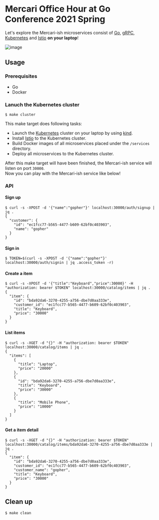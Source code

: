 # Mercari Office Hour at Go Conference 2021 Spring

Let's explore the Mercari-ish microservices consist of [Go](https://golang.org/), [gRPC](https://grpc.io/), [Kubernetes](https://kubernetes.io/) and [Istio](https://istio.io/) **on your laptop**!

![image](https://user-images.githubusercontent.com/2134196/115878694-ca802980-a483-11eb-80cb-fd56e941f168.png)

## Usage

### Prerequisites

-   Go
-   Docker

### Lanuch the Kubernetes cluster

```console
$ make cluster
```

This make target does following tasks:

-   Launch the [Kubernetes](https://kubernetes.io/) cluster on your laptop by using [kind](https://github.com/kubernetes-sigs/kind).
-   Install [Istio](https://istio.io/) to the Kubernetes cluster.
-   Build Docker images of all microservices placed under the `/services` directory.
-   Deploy all microservices to the Kubernetes cluster.

After this make target will have been finished, the Mercari-ish service will listen on port `30000`.\
Now you can play with the Mercari-ish service like below!

### API

#### Sign up

```console
$ curl -s -XPOST -d '{"name":"gopher"}' localhost:30000/auth/signup | jq .
{
  "customer": {
    "id": "ec1fcc77-b565-4477-b609-62bf0c403903",
    "name": "gopher"
  }
}
```

#### Sign in

```console
$ TOKEN=$(curl -s -XPOST -d '{"name":"gopher"}' localhost:30000/auth/signin | jq .access_token -r)
```

#### Create a item

```console
$ curl -s -XPOST -d '{"title":"Keyboard","price":30000}' -H "authorization: bearer $TOKEN" localhost:30000/catalog/items | jq .
{
  "item": {
    "id": "bda92da6-3270-4255-a756-dbe7d0aa333e",
    "customer_id": "ec1fcc77-b565-4477-b609-62bf0c403903",
    "title": "Keyboard",
    "price": "30000"
  }
}
```

#### List items

```console
$ curl -s -XGET -d "{}" -H "authorization: bearer $TOKEN" localhost:30000/catalog/items | jq .
{
  "items": [
    {
      "title": "Laptop",
      "price": "20000"
    },
    {
      "id": "bda92da6-3270-4255-a756-dbe7d0aa333e",
      "title": "Keyboard",
      "price": "30000"
    },
    {
      "title": "Mobile Phone",
      "price": "10000"
    }
  ]
}

```

#### Get a item detail

```console
$ curl -s -XGET -d "{}" -H "authorization: bearer $TOKEN" localhost:30000/catalog/items/bda92da6-3270-4255-a756-dbe7d0aa333e | jq .
{
  "item": {
    "id": "bda92da6-3270-4255-a756-dbe7d0aa333e",
    "customer_id": "ec1fcc77-b565-4477-b609-62bf0c403903",
    "customer_name": "gopher",
    "title": "Keyboard",
    "price": "30000"
  }
}
```

## Clean up

```console
$ make clean
```
